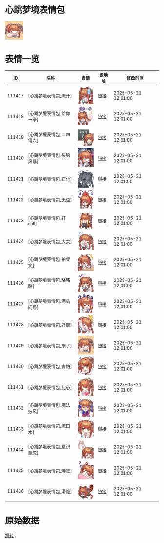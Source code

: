 # 心跳梦境表情包

<img src="./cover.png" height="60" alt="cover" />

# 表情一览

|ID|名称|表情|源地址|修改时间|
|----|----|----|----|----|
|111417|[心跳梦境表情包_流汗]|<img src="./pic/111417_%5B心跳梦境表情包_流汗%5D.png" height="60" alt="流汗"/>|[链接](https://i0.hdslb.com/bfs/garb/a8857fb6c6c1a8d6f59db20d65f02066b27400f2.png)|2025-05-21 12:01:00|
|111418|[心跳梦境表情包_给你一拳]|<img src="./pic/111418_%5B心跳梦境表情包_给你一拳%5D.png" height="60" alt="给你一拳"/>|[链接](https://i0.hdslb.com/bfs/garb/a7a5f8f5c501134fcb01711a15ad9db0789d78e3.png)|2025-05-21 12:01:00|
|111419|[心跳梦境表情包_二四得六]|<img src="./pic/111419_%5B心跳梦境表情包_二四得六%5D.png" height="60" alt="二四得六"/>|[链接](https://i0.hdslb.com/bfs/garb/c6c2ea22b21315c7619fc1608588bf084673cbf3.png)|2025-05-21 12:01:00|
|111420|[心跳梦境表情包_头脑风暴]|<img src="./pic/111420_%5B心跳梦境表情包_头脑风暴%5D.png" height="60" alt="头脑风暴"/>|[链接](https://i0.hdslb.com/bfs/garb/17a6adcee70ec51817c415aa9bd4af5b9b09176e.png)|2025-05-21 12:01:00|
|111421|[心跳梦境表情包_石化]|<img src="./pic/111421_%5B心跳梦境表情包_石化%5D.png" height="60" alt="石化"/>|[链接](https://i0.hdslb.com/bfs/garb/061a8554d4290eca6c3b5266b600900bbbe3df31.png)|2025-05-21 12:01:00|
|111422|[心跳梦境表情包_无语]|<img src="./pic/111422_%5B心跳梦境表情包_无语%5D.png" height="60" alt="无语"/>|[链接](https://i0.hdslb.com/bfs/garb/935cdd8013d2c799f2ce7f7b589e30fd2209bd57.png)|2025-05-21 12:01:00|
|111423|[心跳梦境表情包_打call]|<img src="./pic/111423_%5B心跳梦境表情包_打call%5D.png" height="60" alt="打call"/>|[链接](https://i0.hdslb.com/bfs/garb/db56273e90846a65b13da83c209b6f0a9e4d6f5b.png)|2025-05-21 12:01:00|
|111424|[心跳梦境表情包_大哭]|<img src="./pic/111424_%5B心跳梦境表情包_大哭%5D.png" height="60" alt="大哭"/>|[链接](https://i0.hdslb.com/bfs/garb/38b48b6ad36bfe96a9486a3695c71b5dad1fc2ba.png)|2025-05-21 12:01:00|
|111425|[心跳梦境表情包_拍桌笑]|<img src="./pic/111425_%5B心跳梦境表情包_拍桌笑%5D.png" height="60" alt="拍桌笑"/>|[链接](https://i0.hdslb.com/bfs/garb/e4c9c31c7c99c0928bec945b5dc8a0a3179987ab.png)|2025-05-21 12:01:00|
|111426|[心跳梦境表情包_略略略]|<img src="./pic/111426_%5B心跳梦境表情包_略略略%5D.png" height="60" alt="略略略"/>|[链接](https://i0.hdslb.com/bfs/garb/e5f956cb10e5901dd792f3fd583f75bce831a69a.png)|2025-05-21 12:01:00|
|111427|[心跳梦境表情包_满头问号]|<img src="./pic/111427_%5B心跳梦境表情包_满头问号%5D.png" height="60" alt="满头问号"/>|[链接](https://i0.hdslb.com/bfs/garb/8f781ed73c2462c95a7c23e14269363877aec439.png)|2025-05-21 12:01:00|
|111428|[心跳梦境表情包_好耶]|<img src="./pic/111428_%5B心跳梦境表情包_好耶%5D.png" height="60" alt="好耶"/>|[链接](https://i0.hdslb.com/bfs/garb/4756ffbdaaeddf31aa0647512d90b44de4a7beee.png)|2025-05-21 12:01:00|
|111429|[心跳梦境表情包_来了]|<img src="./pic/111429_%5B心跳梦境表情包_来了%5D.png" height="60" alt="来了"/>|[链接](https://i0.hdslb.com/bfs/garb/ca79cfd6b95330804fb059b01ffee9b100844cc0.png)|2025-05-21 12:01:00|
|111430|[心跳梦境表情包_害怕]|<img src="./pic/111430_%5B心跳梦境表情包_害怕%5D.png" height="60" alt="害怕"/>|[链接](https://i0.hdslb.com/bfs/garb/e50d93d1fe187dbcb7958f20d0ed6924ca167dc5.png)|2025-05-21 12:01:00|
|111431|[心跳梦境表情包_比心]|<img src="./pic/111431_%5B心跳梦境表情包_比心%5D.png" height="60" alt="比心"/>|[链接](https://i0.hdslb.com/bfs/garb/206563dfb8d0bed0dbc2e4ee445dfb1247150533.png)|2025-05-21 12:01:00|
|111432|[心跳梦境表情包_魔法披风]|<img src="./pic/111432_%5B心跳梦境表情包_魔法披风%5D.png" height="60" alt="魔法披风"/>|[链接](https://i0.hdslb.com/bfs/garb/29f6133f4dca795fa6435b3ffdfacfd054de2af6.png)|2025-05-21 12:01:00|
|111433|[心跳梦境表情包_流口水]|<img src="./pic/111433_%5B心跳梦境表情包_流口水%5D.png" height="60" alt="流口水"/>|[链接](https://i0.hdslb.com/bfs/garb/75419dd0bed603a846e17801c8daf16d6931b3a9.png)|2025-05-21 12:01:00|
|111434|[心跳梦境表情包_意识飘忽]|<img src="./pic/111434_%5B心跳梦境表情包_意识飘忽%5D.png" height="60" alt="意识飘忽"/>|[链接](https://i0.hdslb.com/bfs/garb/aab442c7fe7e100735a7438cc4c651988e997f43.png)|2025-05-21 12:01:00|
|111435|[心跳梦境表情包_睡觉]|<img src="./pic/111435_%5B心跳梦境表情包_睡觉%5D.png" height="60" alt="睡觉"/>|[链接](https://i0.hdslb.com/bfs/garb/92d5634fa141551c8bd010a2e0a7d549839794c9.png)|2025-05-21 12:01:00|
|111436|[心跳梦境表情包_滑跪]|<img src="./pic/111436_%5B心跳梦境表情包_滑跪%5D.png" height="60" alt="滑跪"/>|[链接](https://i0.hdslb.com/bfs/garb/765b0eeb8e47b861ca78db0897449f4ddc9b7f87.png)|2025-05-21 12:01:00|

# 原始数据

[跳转](./raw.json)

